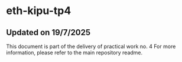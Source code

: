 # eth-kipu-tp4

## Updated on 19/7/2025

This document is part of the delivery of practical work no. 4
For more information, please refer to the main repository readme.
